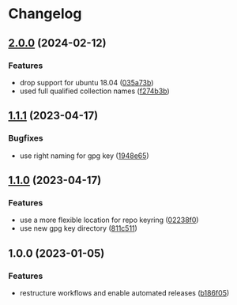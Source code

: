 # Changelog

## [2.0.0](https://github.com/rolehippie/tailscale/compare/v1.1.1...v2.0.0) (2024-02-12)


### Features

* drop support for ubuntu 18.04 ([035a73b](https://github.com/rolehippie/tailscale/commit/035a73b748c0e9be707fc6bca3c797f4de35cf0c))
* used full qualified collection names ([f274b3b](https://github.com/rolehippie/tailscale/commit/f274b3b52df48f63bafdeea5c66e30f9f395e8a7))

## [1.1.1](https://github.com/rolehippie/tailscale/compare/v1.1.0...v1.1.1) (2023-04-17)


### Bugfixes

* use right naming for gpg key ([1948e65](https://github.com/rolehippie/tailscale/commit/1948e652d160bbae6406071c66c818c64418f718))

## [1.1.0](https://github.com/rolehippie/tailscale/compare/v1.0.0...v1.1.0) (2023-04-17)


### Features

* use a more flexible location for repo keyring ([02238f0](https://github.com/rolehippie/tailscale/commit/02238f0a0d87d4bdaa3971008b7a24a98e33e622))
* use new gpg key directory ([811c511](https://github.com/rolehippie/tailscale/commit/811c511bf20d64043b020b941c7c2e8902fb1cc0))

## 1.0.0 (2023-01-05)


### Features

* restructure workflows and enable automated releases ([b186f05](https://github.com/rolehippie/tailscale/commit/b186f05cdf593de1ed27833b4c1a97be6bcef095))
